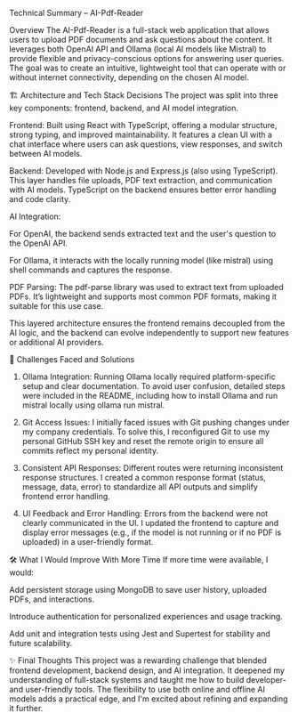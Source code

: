 Technical Summary – AI-Pdf-Reader

Overview
The AI-Pdf-Reader is a full-stack web application that allows users to upload PDF documents and ask questions about the content. It leverages both OpenAI API and Ollama (local AI models like Mistral) to provide flexible and privacy-conscious options for answering user queries. The goal was to create an intuitive, lightweight tool that can operate with or without internet connectivity, depending on the chosen AI model.

🏗 Architecture and Tech Stack Decisions
The project was split into three key components: frontend, backend, and AI model integration.

Frontend: Built using React with TypeScript, offering a modular structure, strong typing, and improved maintainability. It features a clean UI with a chat interface where users can ask questions, view responses, and switch between AI models.

Backend: Developed with Node.js and Express.js (also using TypeScript). This layer handles file uploads, PDF text extraction, and communication with AI models. TypeScript on the backend ensures better error handling and code clarity.

AI Integration:

For OpenAI, the backend sends extracted text and the user's question to the OpenAI API.

For Ollama, it interacts with the locally running model (like mistral) using shell commands and captures the response.

PDF Parsing: The pdf-parse library was used to extract text from uploaded PDFs. It’s lightweight and supports most common PDF formats, making it suitable for this use case.

This layered architecture ensures the frontend remains decoupled from the AI logic, and the backend can evolve independently to support new features or additional AI providers.

🧩 Challenges Faced and Solutions

1. Ollama Integration:
Running Ollama locally required platform-specific setup and clear documentation. To avoid user confusion, detailed steps were included in the README, including how to install Ollama and run mistral locally using ollama run mistral.

2. Git Access Issues:
I initially faced issues with Git pushing changes under my company credentials. To solve this, I reconfigured Git to use my personal GitHub SSH key and reset the remote origin to ensure all commits reflect my personal identity.

3. Consistent API Responses:
Different routes were returning inconsistent response structures. I created a common response format (status, message, data, error) to standardize all API outputs and simplify frontend error handling.

4. UI Feedback and Error Handling:
Errors from the backend were not clearly communicated in the UI. I updated the frontend to capture and display error messages (e.g., if the model is not running or if no PDF is uploaded) in a user-friendly format.

🛠 What I Would Improve With More Time
If more time were available, I would:

Add persistent storage using MongoDB to save user history, uploaded PDFs, and interactions.

Introduce authentication for personalized experiences and usage tracking.

Add unit and integration tests using Jest and Supertest for stability and future scalability.

✨ Final Thoughts
This project was a rewarding challenge that blended frontend development, backend design, and AI integration. It deepened my understanding of full-stack systems and taught me how to build developer- and user-friendly tools. The flexibility to use both online and offline AI models adds a practical edge, and I'm excited about refining and expanding it further.

